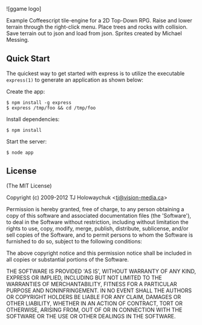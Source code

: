 ![ggame logo]

  Example Coffeescript tile-engine for a 2D Top-Down RPG. Raise and lower terrain through the right-click menu. Place trees and rocks with collision. Save terrain out to json and load from json. Sprites created by Michael Messing.

## Quick Start

 The quickest way to get started with express is to utilize the executable `express(1)` to generate an application as shown below:

 Create the app:

    $ npm install -g express
    $ express /tmp/foo && cd /tmp/foo

 Install dependencies:

    $ npm install

 Start the server:

    $ node app

## License

(The MIT License)

Copyright (c) 2009-2012 TJ Holowaychuk &lt;tj@vision-media.ca&gt;

Permission is hereby granted, free of charge, to any person obtaining
a copy of this software and associated documentation files (the
'Software'), to deal in the Software without restriction, including
without limitation the rights to use, copy, modify, merge, publish,
distribute, sublicense, and/or sell copies of the Software, and to
permit persons to whom the Software is furnished to do so, subject to
the following conditions:

The above copyright notice and this permission notice shall be
included in all copies or substantial portions of the Software.

THE SOFTWARE IS PROVIDED 'AS IS', WITHOUT WARRANTY OF ANY KIND,
EXPRESS OR IMPLIED, INCLUDING BUT NOT LIMITED TO THE WARRANTIES OF
MERCHANTABILITY, FITNESS FOR A PARTICULAR PURPOSE AND NONINFRINGEMENT.
IN NO EVENT SHALL THE AUTHORS OR COPYRIGHT HOLDERS BE LIABLE FOR ANY
CLAIM, DAMAGES OR OTHER LIABILITY, WHETHER IN AN ACTION OF CONTRACT,
TORT OR OTHERWISE, ARISING FROM, OUT OF OR IN CONNECTION WITH THE
SOFTWARE OR THE USE OR OTHER DEALINGS IN THE SOFTWARE.